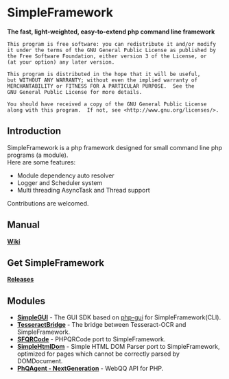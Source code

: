 SimpleFramework
===================

__The fast, light-weighted, easy-to-extend php command line framework__

	This program is free software: you can redistribute it and/or modify
	it under the terms of the GNU General Public License as published by
	the Free Software Foundation, either version 3 of the License, or
	(at your option) any later version.

	This program is distributed in the hope that it will be useful,
	but WITHOUT ANY WARRANTY; without even the implied warranty of
	MERCHANTABILITY or FITNESS FOR A PARTICULAR PURPOSE.  See the
	GNU General Public License for more details.

	You should have received a copy of the GNU General Public License
	along with this program.  If not, see <http://www.gnu.org/licenses/>.

Introduction
-------------
SimpleFramework is a php framework designed for small command line php programs (a module).<br>
Here are some features:

* Module dependency auto resolver
* Logger and Scheduler system
* Multi threading AsyncTask and Thread support

Contributions are welcomed.

Manual
-------------
__[Wiki](https://github.com/iTXTech/SimpleFramework/wiki)__

Get SimpleFramework
-------------
__[Releases](https://github.com/iTXTech/SimpleFramework/releases)__

Modules
-------------
* __[SimpleGUI](https://github.com/PeratX/SimpleGUI)__ - The GUI SDK based on [php-gui](https://github.com/gabrielrcouto/php-gui) for SimpleFramework(CLI).
* __[TesseractBridge](https://github.com/PeratX/TesseractBridge)__ - The bridge between Tesseract-OCR and SimpleFramework.
* __[SFQRCode](https://github.com/PeratX/SFQRCode)__ - PHPQRCode port to SimpleFramework.
* __[SimpleHtmlDom](https://github.com/PeratX/SimpleHtmlDom)__ - Simple HTML DOM Parser port to SimpleFramework, optimized for pages which cannot be correctly parsed by DOMDocument.
* __[PhQAgent - NextGeneration](https://github.com/PhQAgent/PhQAgent/tree/ng)__ - WebQQ API for PHP.